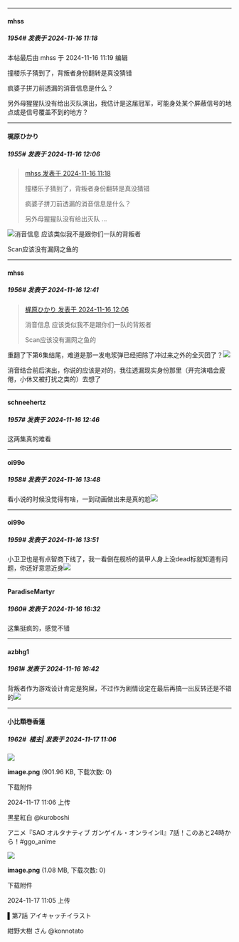 ﻿
*****

####  mhss  
##### 1954#       发表于 2024-11-16 11:18

 本帖最后由 mhss 于 2024-11-16 11:19 编辑 

撞楼乐子猜到了，背叛者身份翻转是真没猜错

疯婆子拼刀前透漏的消音信息是什么？

另外母猩猩队没有给出灭队演出，我估计是这届冠军，可能身处某个屏蔽信号的地点或是信号覆盖不到的地方？


*****

####  梶原ひかり  
##### 1955#       发表于 2024-11-16 12:06

<blockquote><a href="httphttps://bbs.saraba1st.com/2b/forum.php?mod=redirect&amp;goto=findpost&amp;pid=66707185&amp;ptid=1550724" target="_blank">mhss 发表于 2024-11-16 11:18</a>

撞楼乐子猜到了，背叛者身份翻转是真没猜错

疯婆子拼刀前透漏的消音信息是什么？

另外母猩猩队没有给出灭队 ...</blockquote>
<img src="https://static.saraba1st.com/image/smiley/face2017/037.png" referrerpolicy="no-referrer">消音信息 应该类似我不是跟你们一队的背叛者

Scan应该没有漏网之鱼的


*****

####  mhss  
##### 1956#       发表于 2024-11-16 12:41

<blockquote><a href="httphttps://bbs.saraba1st.com/2b/forum.php?mod=redirect&amp;goto=findpost&amp;pid=66707453&amp;ptid=1550724" target="_blank">梶原ひかり 发表于 2024-11-16 12:06</a>

消音信息 应该类似我不是跟你们一队的背叛者

Scan应该没有漏网之鱼的</blockquote>
重翻了下第6集结尾，难道是那一发电浆弹已经把除了冲过来之外的全灭团了？<img src="https://static.saraba1st.com/image/smiley/face2017/105.png" referrerpolicy="no-referrer">

消音结合前后演出，你说的应该是对的，我往透漏现实身份那里（开完演唱会疲倦，小休又被打扰之类的）去想了


*****

####  schneehertz  
##### 1957#       发表于 2024-11-16 12:46

这两集真的难看


*****

####  oi99o  
##### 1958#       发表于 2024-11-16 13:48

看小说的时候没觉得有啥，一到动画做出来是真的尬<img src="https://static.saraba1st.com/image/smiley/face2017/125.png" referrerpolicy="no-referrer">


*****

####  oi99o  
##### 1959#       发表于 2024-11-16 13:51

小卫卫也是有点智商下线了，我一看倒在舰桥的装甲人身上没dead标就知道有问题，你还好意思近身<img src="https://static.saraba1st.com/image/smiley/face2017/068.png" referrerpolicy="no-referrer">


*****

####  ParadiseMartyr  
##### 1960#       发表于 2024-11-16 16:32

这集挺疯的，感觉不错


*****

####  azbhg1  
##### 1961#       发表于 2024-11-16 16:42

背叛者作为游戏设计肯定是狗屎，不过作为剧情设定在最后再搞一出反转还是不错的<img src="https://static.saraba1st.com/image/smiley/face2017/050.png" referrerpolicy="no-referrer">


*****

####  小比類巻香蓮  
##### 1962#         楼主| 发表于 2024-11-17 11:06

<img src="https://img.saraba1st.com/forum/202411/17/110642q00s5i0c9iga0lrr.png" referrerpolicy="no-referrer">

<strong>image.png</strong> (901.96 KB, 下载次数: 0)

下载附件

2024-11-17 11:06 上传

黒星紅白 @kuroboshi

アニメ『SAO オルタナティブ ガンゲイル・オンラインⅡ』7話！このあと24時から！#ggo_anime

<img src="https://img.saraba1st.com/forum/202411/17/110547tkx59rkkjxevk1j1.png" referrerpolicy="no-referrer">

<strong>image.png</strong> (1.08 MB, 下载次数: 0)

下载附件

2024-11-17 11:05 上传

▌第7話 アイキャッチイラスト

紺野大樹 さん @konnotato

